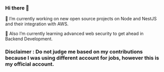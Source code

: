 ### Hi there 👋

🔭 I’m currently working on new open source projects on Node and NestJS and their integration with AWS.

🌱 Also I’m currently learning advanced web security to get ahead in Backend Development.

### Disclaimer : Do not judge me based on my contributions because I was using different account for jobs, however this is my official account.

<!--
**umersaeed3d/umersaeed3d** is a ✨ _special_ ✨ repository because its `README.md` (this file) appears on your GitHub profile.

Here are some ideas to get you started:

- 🔭 I’m currently working on ...
- 🌱 I’m currently learning ...
- 👯 I’m looking to collaborate on ...
- 🤔 I’m looking for help with ...
- 💬 Ask me about ...
- 📫 How to reach me: ...
- 😄 Pronouns: ...
- ⚡ Fun fact: ...
-->
